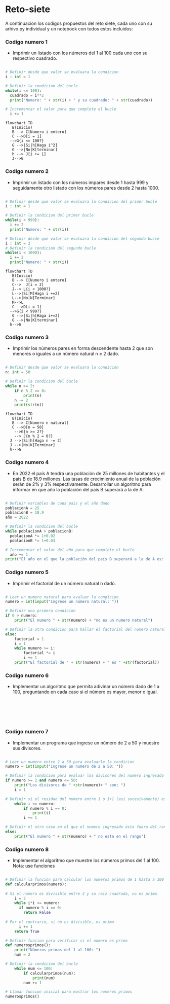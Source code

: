 # Reto-siete

A continuacion los codigos propuestos del reto siete, cada uno con su arhivo.py individual y un notebook con todos estos incluidos:

### Codigo numero 1

- Imprimir un listado con los números del 1 al 100 cada uno con su respectivo cuadrado.

```Python

# Definir desde que valor se evaluara la condicion
i : int = 1

# Definir la condicion del bucle
while(i <= 100):
  cuadrado = i**2
  print("Numero: " + str(i) + " y su cuadrado: " + str(cuadrado))

# Incrementar el valor para que complete el bucle
  i += 1
```

```mermaid
flowchart TD
   B(Inicio)
   B --> C[Numero i entero]
   C -->D[i = 1]
  -->G{i <= 100?}
   G -->|Si|h[Haga i^2]
   G -->|No|K[terminar]
   h --> J[i += 1]
   J-->G
```

### Codigo numero 2

- Imprimir un listado con los números impares desde 1 hasta 999 y seguidamente otro listado con los números pares desde 2 hasta 1000.

```Python

# Definir desde que valor se evaluara la condicion del primer bucle
i : int = 1

# Definir la condicion del primer bucle
while(i < 999):
  i += 2
  print("Numero: " + str(i))

# Definir desde que valor se evaluara la condicion del segundo bucle
i : int = 2
# Definir la condicion del segundo bucle
while(i < 1000):
  i += 2
  print("Numero: " + str(i))
```

```mermaid
flowchart TD
   B(Inicio)
   B --> C[Numero i entero]
   C-->  J[i = 2]
   J--> L{i < 1000?}
   L-->|Si|M[Haga i +=2]
   L-->|No|N[Terminar]
   M-->L
   C -->D[i = 1]
  -->G{i < 999?}
   G -->|Si|h[Haga i+=2]
   G -->|No|K[terminar]
  h-->G
```

### Codigo numero 3

- Imprimir los números pares en forma descendente hasta 2 que son menores o iguales a un número natural n ≥ 2 dado.

```Python

# Definir desde que valor se evaluara la condicion
n: int = 50

# Definir la condicion del bucle
while n >= 2:
    if n % 2 == 0:
        print(n)
    n -= 2
    print(str(n))
```

```mermaid
flowchart TD
   B(Inicio)
   B --> C[Numero n natural]
   C -->D[n = 50]
    -->G{n >= 2?}
    --> J{n % 2 = 0?}
  J -->|Si|h[Haga n -= 2]
  J -->|No|K[Terminar]
  h-->G
```

### Codigo numero 4

- En 2022 el país A tendrá una población de 25 millones de habitantes y el país B de 18.9 millones. Las tasas de crecimiento anual de la población serán de 2% y 3% respectivamente. Desarrollar un algoritmo para informar en que año la población del país B superará a la de A.

```Python

# Definir variables de cada pais y el año dado
poblacionA = 25
poblacionB = 18.9
año = 2022

# Definir la condicion del bucle
while poblacionA > poblacionB:
  poblacionA *= 1+0.02
  poblacionB *= 1+0.03

# Incrementar el valor del año para que complete el bucle
  año += 1
print("El año en el que la población del país B superará a la de A es: " +str(año))

```

### Codigo numero 5

- Imprimir el factorial de un número natural n dado.

```Python

# Leer un numero natural para evaluar la condicion
numero = int(input("Ingrese un número natural: "))

# Definir una primera condicion
if 0 > numero:
    print("El numero " + str(numero) + "no es un numero natural")

# Definir la otra condicion para hallar el factorial del numero natural ingresado
else:
    factorial = 1
    i = 1
    while numero >= i:
        factorial *= i
        i += 1
    print("El factorial de " + str(numero) + " es " +str(factorial))
```

### Codigo numero 6

- Implementar un algoritmo que permita adivinar un número dado de 1 a 100, preguntando en cada caso si el número es mayor, menor o igual.

```Python







```

### Codigo numero 7

- Implementar un programa que ingrese un número de 2 a 50 y muestre sus divisores.

```Python

# Leer un numero entre 2 a 50 para evaluarle la condicion
numero = int(input("Ingrese un numero de 2 a 50: "))

# Definir la condicion para evaluar los divisores del numero ingresado
if numero >= 2 and numero <= 50:
    print("Los divisores de " +str(numero)+ " son: ")
    i = 1

# Definir si el residuo del numero entre 1 o 1+1 (asi sucesivamente) es 0
    while i <= numero:
        if numero % i == 0:
            print(i)
        i += 1

# Definir el otro caso en el que el numero ingresado esta fuera del rango
else:
    print("El numero " + str(numero) + " no esta en el rango")

```

### Codigo numero 8

- Implementar el algoritmo que muestre los números primos del 1 al 100. Nota: use funciones

```Python

# Definir la funcion para calcular los numeros primos de 1 hasta a 100
def calcularprimos(numero):
    
# Si el numero es divisible entre 2 y su raiz cuadrada, no es primo
    i = 2
    while i*i <= numero:
      if numero % i == 0:
        return False
      
# Por el contrario, si no es divisible, es primo
      i += 1
    return True

# Definir funcion para verificar si el numero es primo
def numerosprimos():
    print("Números primos del 1 al 100: ")
    num = 2

# Definir la condicion del bucle
    while num <= 100:
        if calcularprimos(num):
            print(num)
        num += 1

# Llamar funcion inicial para mostrar los numeros primos
numerosprimos()
```
